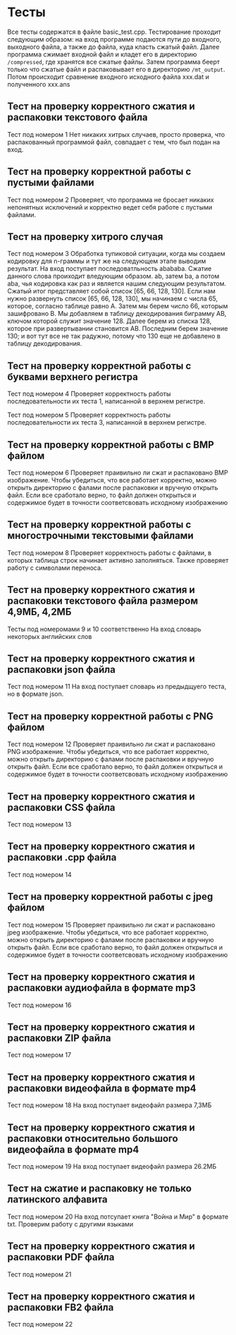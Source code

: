 # Тесты

Все тесты содержатся в файле basic_test.cpp. Тестирование проходит следующим образом: на вход программе подаются пути до входного, выходного файла, а также до файла, куда класть сжатый файл. Далее программа сжимает входной файл и кладет его в директорию ```/compressed```, где хранятся все сжатые файлы. Затем программа беерт только что сжатые файл и распаковывает его в директорию ```/mt_output```. Потом происходит сравнение входного исходного файла xxx.dat и полученного xxx.ans

## Тест на проверку корректного сжатия и распаковки текстового файла
Тест под номером 1
Нет никаких хитрых случаев, просто проверка, что распакованный программой файл, совпадает с тем, что был подан на вход.

## Тест на проверку корректной работы с пустыми файлами
Тест под номером 2
Проверяет, что программа не бросает никаких непонятных исключений и корректно ведет себя работе с пустыми файлами.

## Тест на проверку хитрого случая
Тест под номером 3
Обработка тупиковой ситуации, когда мы создаем кодировку для n-граммы и тут же на следующем этапе выводим результат. На вход поступает последоватльность abababa.
Сжатие данного слова проиходит вледующим образом. ab, затем ba, а потом aba, чья кодировка как раз и является нашим следующим результатом. Сжатый итог представляет собой список
[65, 66, 128, 130].
Если нам нужно развернуть список [65, 66, 128, 130], мы начинаем с числа 65, которое, согласно таблице равно A. Затем мы берем число 66, которым зашифровано B. Мы добавляем в таблицу декодирования биграмму AB, ключом которой служит значение 128. Далее берем из списка 128, которое при развертывании становится AB. Последним берем значение 130; и вот тут все не так радужно, потому что 130 еще не добавлено в таблицу декодирования.

## Тест на проверку корректной работы с буквами верхнего регистра
Тест под номером 4
Проверяет корректность работы последовательности их теста 1, написанной в верхнем регистре.

Тест под номером 5
Проверяет корректность работы последовательности их теста 3, написанной в верхнем регистре.

## Тест на проверку корректной работы с BMP файлом
Тест под номером 6
Проверяет праивильно ли сжат и распаковано BMP изображение. Чтобы убедиться, что все работает корректно, можно открыть директорию с фалами после распаковки и вручную открыть файл. Если все сработало верно, то файл должен открыться и содержимое будет в точности соответсвовать исходному изображению

## Тест на проверку корректной работы с многострочными текстовыми файлами 
Тест под номером 8
Проверяет корректность работы с файлами, в которых таблица строк начинает активно заполняться. Также проверяет работу с символами переноса.

## Тест на проверку корректного сжатия и распаковки текстового файла размером 4,9МБ, 4,2МБ
Тесты под номеромами 9 и 10 соответственно
На вход словарь некоторых английских слов

## Тест на проверку корректного сжатия и распаковки json файла
Тест под номером 11
На вход поступает словарь из предыдщуего теста, но в формате json. 

## Тест на проверку корректной работы с PNG файлом
Тест под номером 12
Проверяет праивильно ли сжат и распаковано PNG изображение. Чтобы убедиться, что все работает корректно, можно открыть директорию с фалами после распаковки и вручную открыть файл. Если все сработало верно, то файл должен открыться и содержимое будет в точности соответсвовать исходному изображению

## Тест на проверку корректного сжатия и распаковки CSS файла
Тест под номером 13

## Тест на проверку корректного сжатия и распаковки .cpp файла
Тест под номером 14 

## Тест на проверку корректной работы с jpeg файлом
Тест под номером 15
Проверяет праивильно ли сжат и распаковано jpeg изображение. Чтобы убедиться, что все работает корректно, можно открыть директорию с фалами после распаковки и вручную открыть файл. Если все сработало верно, то файл должен открыться и содержимое будет в точности соответсвовать исходному изображению

## Тест на проверку корректного сжатия и распаковки аудиофайла в формате mp3
Тест под номером 16

## Тест на проверку корректного сжатия и распаковки ZIP файла
Тест под номером 17

## Тест на проверку корректного сжатия и распаковки видеофайла в формате mp4
Тест под номером 18
На вход поступает видеофайл размера 7,3МБ

## Тест на проверку корректного сжатия и распаковки относительно большого видеофайла в формате mp4
Тест под номером 19
На вход поступает видеофайл размера 26.2МБ

## Тест на сжатие и распаковку не только латинского алфавита
Тест под номером 20
На вход потсупает книга "Война и Мир" в формате txt. Проверим работу с другими языками

## Тест на проверку корректного сжатия и распаковки PDF файла
Тест под номером 21

## Тест на проверку корректного сжатия и распаковки FB2 файла
Тест под номером 22
